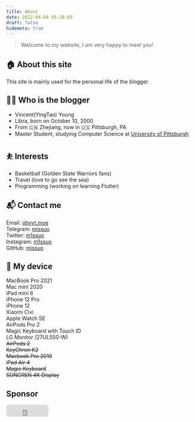 ```yaml
---
title: About
date: 2022-04-04 05:28:03
draft: false
hidemeta: true
---
```

> Welcome to my website, I am very happy to meet you!

## 🏠 About this site
This site is mainly used for the personal life of the blogger.

## 👨‍💻 Who is the blogger
- Vincent(YingTao) Young
- Libra, born on October 10, 2000
- From 🇨🇳 Zhejiang, now in 🇺🇸 Pittsburgh, PA
- Master Student, studying Computer Science at [University of Pittsburgh](https://www.pitt.edu)

## ⛹ Interests
- Basketball (Golden State Warriors fans)
- Travel (love to go see the sea)
- Programming (working on learning Flutter)

## 📬 Contact me
Email: [i@yyt.moe](mailto:i@yyt.moe)  
Telegram: [missuo](https://t.me/missuo)  
Twitter: [m1ssuo](https://twitter.com/m1ssuo)  
Instagram: [m1ssuo](https://instagram.com/m1ssuo)  
GitHub: [missuo](https://github.com/missuo)  

## 📱 My device
MacBook Pro 2021  
Mac mini 2020  
iPad mini 6  
iPhone 12 Pro  
iPhone 12  
Xiaomi Civi  
Apple Watch SE  
AirPods Pro 2  
Magic Keyboard with Touch ID  
LG Monitor (27UL550-W)  
~~AirPods 2~~  
~~KeyChron K2~~  
~~Macbook Pro 2019~~  
~~iPad Air 4~~  
~~Magic Keyboard~~  
~~SONGREN 4K Display~~   

## Sponsor
<iframe src="https://github.com/sponsors/missuo/button" title="Sponsor missuo" height="32" width="114" style="border: 0; border-radius: 6px;"></iframe>